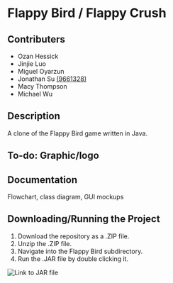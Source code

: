 # Flappy Bird / Flappy Crush
## Contributers
+ Ozan Hessick
+ Jinjie Luo
+ Miguel Oyarzun
+ Jonathan Su [(9661328)]()
+ Macy Thompson
+ Michael Wu

## Description

A clone of the Flappy Bird game written in Java.

## To-do: Graphic/logo

## Documentation

Flowchart, class diagram, GUI mockups

## Downloading/Running the Project

1. Download the repository as a .ZIP file.
2. Unzip the .ZIP file.
3. Navigate into the Flappy Bird subdirectory.
4. Run the .JAR file by double clicking it.

![Link to JAR file]()
